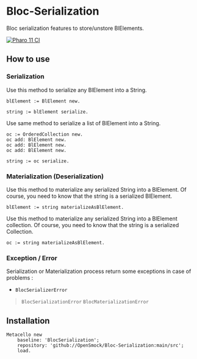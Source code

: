 # Bloc-Serialization

Bloc serialization features to store/unstore BlElements.

[![Pharo 11 CI](https://github.com/OpenSmock/Bloc-Serialization/actions/workflows/Pharo11CI.yml/badge.svg)](https://github.com/OpenSmock/Bloc-Serialization/actions/workflows/Pharo11CI.yml)

## How to use

### Serialization

Use this method to serialize any BlElement into a String.

```smalltalk
blElement := BlElement new.

string := blElement serialize.
```

Use same method to serialize a list of BlElement into a String.

```smalltalk
oc := OrderedCollection new.
oc add: BlElement new.
oc add: BlElement new.
oc add: BlElement new.

string := oc serialize.
```

### Materialization (Deserialization)

Use this method to materialize any serialized String into a BlElement.
Of course, you need to know that the string is a serialized BlElement.

```smalltalk
blElement := string materializeAsBlElement.
```

Use this method to materialize any serialized String into a BlElement collection.
Of course, you need to know that the string is a serialized Collection.

```smalltalk
oc := string materializeAsBlElement.
```

### Exception / Error

Serialization or Materialization process return some exceptions in case of problems : 
- `BlocSerializerError`
>  `BlocSerializationError`
> `BlocMaterializationError`

## Installation

```smalltalk
Metacello new
	baseline: 'BlocSerialization';
	repository: 'github://OpenSmock/Bloc-Serialization:main/src';
	load.
```
